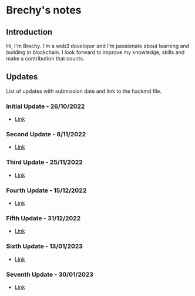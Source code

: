 # Brechy's notes

## Introduction

Hi, I'm Brechy. I'm a web3 developer and I'm passionate about learning and building in blockchain. I look forward to improve my knowledge, skills and make a contribution that counts.

## Updates

List of updates with submission date and link to the hackmd file.

### Initial Update - 26/10/2022

 - [Link](https://hackmd.io/@brech1/epf-update-1)

### Second Update - 8/11/2022

 - [Link](https://hackmd.io/@brech1/epf-update-2)

### Third Update - 25/11/2022

 - [Link](https://hackmd.io/@brech1/epf-update-3)

### Fourth Update - 15/12/2022

 - [Link](https://hackmd.io/@brech1/epf-update-4)

### Fifth Update - 31/12/2022

 - [Link](https://hackmd.io/@brech1/epf-update-5)

### Sixth Update - 13/01/2023

 - [Link](https://hackmd.io/@brech1/epf-update-6)

### Seventh Update - 30/01/2023

 - [Link](https://hackmd.io/@brech1/epf-update-7)
